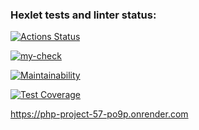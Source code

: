 ### Hexlet tests and linter status:
[![Actions Status](https://github.com/katgpt/php-project-57/actions/workflows/hexlet-check.yml/badge.svg)](https://github.com/katgpt/php-project-57/actions)

[![my-check](https://github.com/katgpt/php-project-57/actions/workflows/my-check.yml/badge.svg)](https://github.com/katgpt/php-project-57/actions/workflows/my-check.yml)

[![Maintainability](https://api.codeclimate.com/v1/badges/18d38c3b982d2fe5e4e8/maintainability)](https://codeclimate.com/github/katgpt/php-project-57/maintainability)

[![Test Coverage](https://api.codeclimate.com/v1/badges/18d38c3b982d2fe5e4e8/test_coverage)](https://codeclimate.com/github/katgpt/php-project-57/test_coverage)

https://php-project-57-po9p.onrender.com